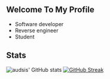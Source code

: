 ## Welcome To My Profile

- Software developer
- Reverse engineer
- Student



## Stats

![audsis' GitHub stats](https://github-readme-stats.vercel.app/api?username=audsis1&show_icons=true&theme=tokyonight)
[![GitHub Streak](https://streak-stats.demolab.com?user=audsis1&theme=tokyonight)](https://git.io/streak-stats)
